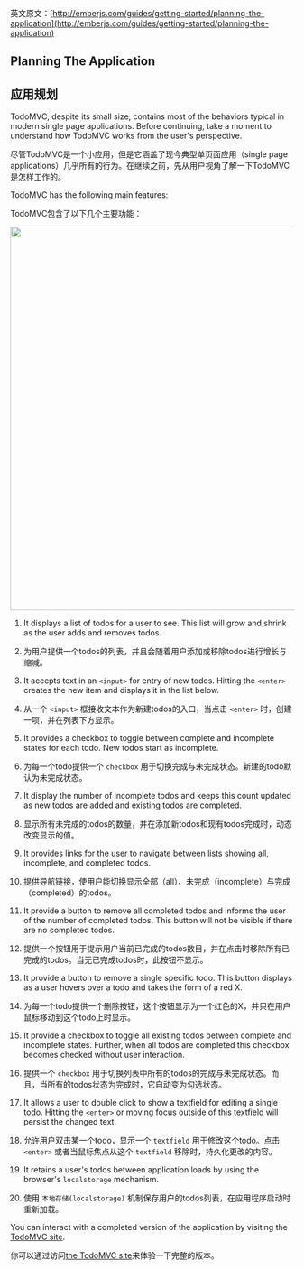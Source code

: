 英文原文：[http://emberjs.com/guides/getting-started/planning-the-application](http://emberjs.com/guides/getting-started/planning-the-application)

## Planning The Application

## 应用规划

TodoMVC, despite its small size, contains most of the behaviors typical in modern single page applications. Before continuing, take a moment to understand how TodoMVC works from the user's perspective.

尽管TodoMVC是一个小应用，但是它涵盖了现今典型单页面应用（single page applications）几乎所有的行为。在继续之前，先从用户视角了解一下TodoMVC是怎样工作的。

TodoMVC has the following main features:

TodoMVC包含了以下几个主要功能：

<img src="/guides/getting-started/images/todo-mvc.png" width="680">

  1. It displays a list of todos for a user to see. This list will grow and shrink as the user adds and removes todos.

  1. 为用户提供一个todos的列表，并且会随着用户添加或移除todos进行增长与缩减。

  1. It accepts text in an `<input>` for entry of new todos. Hitting the `<enter>` creates the new item and displays it in the list below.

  1. 从一个 `<input>` 框接收文本作为新建todos的入口，当点击 `<enter>` 时，创建一项，并在列表下方显示。

  1. It provides a checkbox to toggle between complete and incomplete states for each todo. New todos start as incomplete.

  1. 为每一个todo提供一个 `checkbox` 用于切换完成与未完成状态。新建的todo默认为未完成状态。

  1. It display the number of incomplete todos and keeps this count updated as new todos are added and existing todos are completed.

  1. 显示所有未完成的todos的数量，并在添加新todos和现有todos完成时，动态改变显示的值。

  1. It provides links for the user to navigate between lists showing all, incomplete, and completed todos.

  1. 提供导航链接，使用户能切换显示全部（all）、未完成（incomplete）与完成（completed）的todos。

  1. It provide a button to remove all completed todos and informs the user of the number of completed todos. This button will not be visible if there are no completed todos.

  1. 提供一个按钮用于提示用户当前已完成的todos数目，并在点击时移除所有已完成的todos。当无已完成todos时，此按钮不显示。

  1. It provide a button to remove a single specific todo. This button displays as a user hovers over a todo and takes the form of a red X.

  1. 为每一个todo提供一个删除按钮，这个按钮显示为一个红色的X，并只在用户鼠标移动到这个todo上时显示。

  1. It provide a checkbox to toggle all existing todos between complete and incomplete states. Further, when all todos are completed this checkbox becomes checked without user interaction.

  1. 提供一个 `checkbox` 用于切换列表中所有的todos的完成与未完成状态。而且，当所有的todos状态为完成时，它自动变为勾选状态。

  1. It allows a user to double click to show a textfield for editing a single todo. Hitting the `<enter>` or moving focus outside of this textfield will persist the changed text.

  1. 允许用户双击某一个todo，显示一个 `textfield` 用于修改这个todo。点击 `<enter>` 或者当鼠标焦点从这个 `textfield` 移除时，持久化更改的内容。

  1. It retains a user's todos between application loads by using the browser's `localstorage` mechanism.

  1. 使用 `本地存储(localstorage)` 机制保存用户的todos列表，在应用程序启动时重新加载。

You can interact with a completed version of the application by visiting the [TodoMVC site](http://addyosmani.github.com/todomvc/).

你可以通过访问[the TodoMVC site](http://addyosmani.github.com/todomvc/)来体验一下完整的版本。
